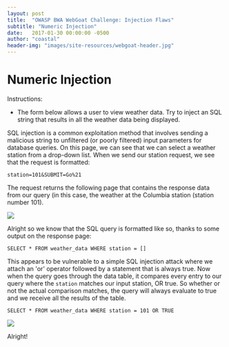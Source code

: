 ```yaml
---
layout: post
title:  "OWASP BWA WebGoat Challenge: Injection Flaws"
subtitle: "Numeric Injection"
date:   2017-01-30 00:00:00 -0500
author: "coastal"
header-img: "images/site-resources/webgoat-header.jpg"
---
```

# Numeric Injection
Instructions:

- The form below allows a user to view weather data. Try to inject an SQL string that results in all the weather data being displayed. 

SQL injection is a common exploitation method that involves sending a malicious string to unfiltered (or poorly filtered) input parameters for database queries. On this page, we can see that we can select a weather station from a drop-down list. When we send our station request, we see that the request is formatted:

```
station=101&SUBMIT=Go%21
```

The request returns the following page that contains the response data from our query (in this case, the weather at the Columbia station (station number 101).

<img src="{{ site.baseurl }}/images/webgoat/2017-01-30-webgoat_part_10/num-home.jpg">

Alright so we know that the SQL query is formatted like so, thanks to some output on the response page:

```
SELECT * FROM weather_data WHERE station = []
```

This appears to be vulnerable to a simple SQL injection attack where we attach an 'or' operator followed by a statement that is always true. Now when the query goes through the data table, it compares every entry to our query where the ```station``` matches our input station, OR true. So whether or not the actual comparison matches, the query will always evaluate to true and we receive all the results of the table.

```
SELECT * FROM weather_data WHERE station = 101 OR TRUE
```

<img src="{{ site.baseurl }}/images/webgoat/2017-01-30-webgoat_part_10/num-inject-success.jpg">

Alright! 